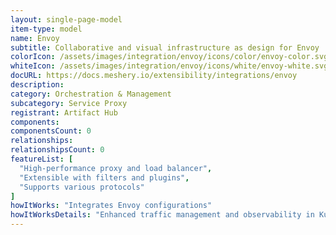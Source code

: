```yaml
---
layout: single-page-model
item-type: model
name: Envoy
subtitle: Collaborative and visual infrastructure as design for Envoy
colorIcon: /assets/images/integration/envoy/icons/color/envoy-color.svg
whiteIcon: /assets/images/integration/envoy/icons/white/envoy-white.svg
docURL: https://docs.meshery.io/extensibility/integrations/envoy
description: 
category: Orchestration & Management
subcategory: Service Proxy
registrant: Artifact Hub
components: 
componentsCount: 0
relationships: 
relationshipsCount: 0
featureList: [
  "High-performance proxy and load balancer",
  "Extensible with filters and plugins",
  "Supports various protocols"
]
howItWorks: "Integrates Envoy configurations"
howItWorksDetails: "Enhanced traffic management and observability in Kubernetes"
---
```

